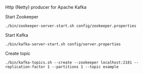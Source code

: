 
Http (Netty) producer for Apache Kafka

Start Zookeeper

```
./bin/zookeeper-server-start.sh config/zookeeper.properties
```

Start Kafka

```
./bin/kafka-server-start.sh config/server.properties
```

Create topic

```
./bin/kafka-topics.sh --create --zookeeper localhost:2181 --replication-factor 1 --partitions 1 --topic example
```

